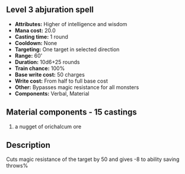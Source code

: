 ## Level 3 abjuration spell

- **Attributes:** Higher of intelligence and wisdom
- **Mana cost:** 20.0
- **Casting time:** 1 round
- **Cooldown:** None
- **Targeting:** One target in selected direction
- **Range:** 60'
- **Duration:** 10d6+25 rounds
- **Train chance:** 100%
- **Base write cost:** 50 charges
- **Write cost:** From half to full base cost
- **Other:** Bypasses magic resistance for all monsters
- **Components:** Verbal, Material

## Material components - 15 castings

1. a nugget of orichalcum ore

## Description

Cuts magic resistance of the target by 50 and gives -8 to ability saving throws%
